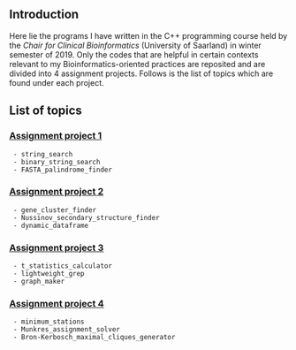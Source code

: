 ## Introduction
Here lie the programs I have written in the C++ programming course held by the *Chair for Clinical Bioinformatics* (University of Saarland) in winter semester of 2019. Only the codes that are helpful in certain contexts relevant to my Bioinformatics-oriented practices are reposited and are divided into 4 assignment projects. Follows is the list of topics which are found under each project. 

## List of topics
### [Assignment project 1](https://github.com/dhtt/C2Plus/tree/master/assignment1/code)
	 - string_search
	 - binary_string_search 
	 - FASTA_palindrome_finder

 ### [Assignment project 2](https://github.com/dhtt/C2Plus/tree/master/assignment2/code)
	 - gene_cluster_finder
	 - Nussinov_secondary_structure_finder
	 - dynamic_dataframe

 ### [Assignment project 3](https://github.com/dhtt/C2Plus/tree/master/assignment3/code)
	 - t_statistics_calculator
	 - lightweight_grep
	 - graph_maker

 ### [Assignment project 4](https://github.com/dhtt/C2Plus/tree/master/assignment4/code)
	 - minimum_stations
	 - Munkres_assignment_solver
	 - Bron-Kerbosch_maximal_cliques_generator
